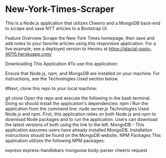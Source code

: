 # New-York-Times-Scraper

This is a Node.js application that utilizes Cheerio and a MongoDB back-end to scrape and save NYT articles to a Bootstrap UI.

Feature Overview
Scrape the New York Times homepage, then save and add notes to your favorite articles using this responsive application.
For a live example, see a deployed version to Heroku at https://glacial-oasis-46115.herokuapp.com/

Downloading This Application
#To use this application:

Ensure that Node.js, npm, and MongoDB are installed on your machine. For instructions, see the Technologies Used section below.

#Next, clone this repo to your local machine:

git clone 
Open the repo and execute the following in the bash terminal. Doing so should install the application's dependencies:
npm i
Run the application from the command line:
node server.js
Technologies Used
Node.js and npm. First, this application relies on both Node.js and npm to download Node packages and to run the application. Users can download the latest versions of both using the link to the left.
MongoDB - This application assumes users have already installed MongoDB. Installation instructions should be found on the MongoDB website.
NPM Packages
This application utilizes the following NPM packages:

express
express-handlebars
mongoose
body-parser
cheerio
request